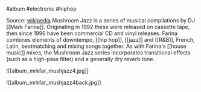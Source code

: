 #album #electronic #hiphop 


Source: [wikipedia](https://en.wikipedia.org/wiki/Mushroom_Jazz#Volume_4_(2002))
Mushroom Jazz is a series of musical compilations by DJ [[Mark Farina]]. Originating in 1992 these were released on cassette tape, then since 1996 have been commercial CD and vinyl releases. Farina combines elements of downtempo, [[hip hop]], [[jazz]] and [[R&B]], French, Latin, beatmatching and mixing songs together. As with Farina's [[house music]] mixes, the Mushroom Jazz series incorporates transitional effects (such as a high-pass filter) and a generally dry reverb tone.

![[album_mrkfar_mushjazz4.jpg]]

![[album_mrkfar_mushjazz4back.jpg]]
